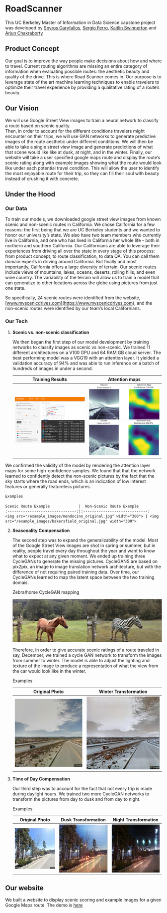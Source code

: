 # RoadScanner
This UC Berkeley Master of Information in Data Science capstone project was developed by
[Spyros Garyfallos](mailto:spiros.garifallos@berkeley.edu), [Sergio Ferro](mailto:sm.ferro54@ischool.berkeley.edu), 
[Kaitlin Swinnerton](mailto:kswinnerton@ischool.berkeley.edu) and [Arjun Chakraborty](archakra@ischool.berkeley.edu)

## Product Concept
Our goal is to improve the way people make decisions about how and where to travel. Current routing algorithms are missing 
an entire category of information when evaluating possible routes: the aesthetic beauty and quality of the drive. 
This is where Road Scanner comes in. Our purpose is to leverage state of the art machine learning
techniques to enable travelers to optimize their travel experience by providing a qualitative rating of a route’s beauty.  


## Our Vision
We will use Google Street View images to train a neural network to classify a route based on scenic quality.  
Then, in order to account for the different conditions travelers might encounter on their trips, we will use GAN networks 
to generate predictive images of the route aesthetic under different conditions. We will then be able to take a single
street view image and generate predictions of what that scene would like like at dusk, at night, and in the winter. 
Finally, our website will take a user specified google maps route and display the route’s scenic rating along with 
example images showing what the route would look like under each potential travel condition. 
This will allow the user to identify the most enjoyable route for their trip, so they can fill their soul with beauty
instead of crushing it with concrete.  

## Under the Hood 

### Our Data

To train our models, we downloaded google street view images from known scenic and non-scenic routes in California. 
We chose California for a few reasons: the first being that we are UC Berkeley students and we wanted to honor our 
university’s state. We also have two team members who currently live in California, and one who has lived in California 
her whole life - both in northern and southern California. Our Californians are able to leverage their experiences 
from driving all over the state in every stage of this process: from product concept, to route classification, to data QA. 
You can call them domain experts in driving around California. But finally and most importantly, California offers a large 
diversity of terrain. Our scenic routes include views of mountains, lakes, oceans, deserts, rolling hills, and even wine 
country. The variability of the terrain will allow us to train a model that can generalize to other locations across the 
globe using pictures from just one state. 


So specifically, 24 scenic routes were identified from the website, 
[www.myscenicdrives.com](https://www.myscenicdrives.com), and the non-scenic routes were identified by our team’s local 
Californians. 

### Our Tech
1. **Scenic vs. non-scenic classification**

    We then began the first step of our model development by training networks to classify images as scenic vs non-scenic. 
We trained 11 different architectures on a V100 GPU and 64 RAM GB cloud server. The best performing model was a VGG19 
with an attention layer. It yielded a validation accuracy of 94% and was able to run inference on a batch of hundreds of 
images in under a second. 

    Training Results                 |  Attention maps
    :-------------------------------:|:-----------------------------:
    <img src="/example_images/tb.png" width="300"> | <img src="/example_images/attMap.png" width="300">

We confirmed the validity of the model by rendering the attention layer maps for some 
high-confidence samples. We found that that the network learned to confidently detect the non-scenic pictures by the 
fact that the sky starts where the road ends, which is an indication of low interest features or generally featureless 
pictures.  

    Examples  
    
    Scenic Route Example             |  Non-Scenic Route Example
    :-------------------------------:|:-----------------------------:
    <img src="/example_images/mendocino_original.jpg" width="300"> | <img src="/example_images/bakersfield_original.jpg" width="300">
    



2. **Seasonality Compensation**  

    The second step was to expand the generalizability of the model. Most of the Google Street View images are shot 
    in spring or summer, but in reality, people travel every day throughout the year and want to know what to expect 
    at any given moment. 
    We ended up training three CycleGANs to generate the missing pictures. CycleGANS are based on pix2pix, an image to image translation network architecture, but with the difference of not requiring paired training data. Over time, our CycleGANs learned to map the latent space between the two training domais.
    
    Zebra/horse CycleGAN mapping
    
    <img src="/example_images/horse2zebra.gif" width="600"> 


    
    Therefore, in order to give accurate scenic ratings of a route traveled in say, December, 
    we trained a cycle GAN network to transform the images from summer to winter. The model is able to adjust the 
    lighting and texture of the image to produce a representation of what the view from the car would look like in 
    the winter.   
    
    Examples  
    
    Original Photo                   |  Winter Transformation
    :-------------------------------:|:-----------------------------:
    <img src="/example_images/big_sur_original.jpg" width="300"> | <img src="/example_images/big_sur_winter.jpg" width="300">
    

    
    
    
3. **Time of Day Compensation**  

     Our third step was to account for the fact that not every trip is made during daylight hours. We trained two more 
     CycleGAN networks to transform the pictures from day to dusk and from day to night.  
     
     
    Examples  

    Original Photo                   |  Dusk Transformation          | Night Transformation
    :-------------------------------:|:-----------------------------:|:-----------------------------:
    <img src="/example_images/tahoe_original.jpg" width="200"> | <img src="/example_images/tahoe_dusk.jpg" width="200">| <img src="/example_images/tahoe_night.jpg" width="200">  

        


## Our website
We built a website to display scenic scoring and example images for a given Google Maps route. The demo is [here](http://people.ischool.berkeley.edu/~sm.ferro54/w209/)
